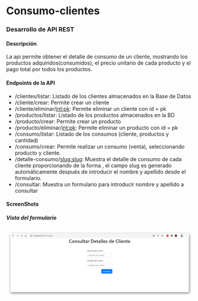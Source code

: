 # Consumo-clientes

### Desarrollo de API REST

#### Descripción
La api permite obtener el detalle de consumo de un cliente, 
mostrando los productos adquiridos(consumidos), el precio unitario
de cada producto y el pago total por todos los productos.

#### Endpoints de la API
- /clientes/listar: Listado de los clientes almacenados en la Base de Datos
- /cliente/crear: Permite crear un cliente
- /cliente/eliminar/<int:pk>: Permite eliminar un cliente con id = pk
- /productos/listar: Listado de los productos almacenados en la BD
- /producto/crear: Permite crear un producto
- /producto/eliminar/<int:pk>: Permite eliminar un producto con id = pk
- /consumo/listar: Listado de los consumos (cliente, productos y cantidad)
- /consumo/crear: Permite realizar un consumo (venta), seleccionando producto y cliente.
- /detalle-consumo/<slug:slug>: Muestra el detalle de consumo de cada cliente proporcionando
de la forma <nombre-apellido>, el campo slug es generado automáticamente después de introducir
el nombre y apellido desde el formulario.
- /consultar: Muestra un formulario para introducir nombre y apellido a consultar

#### ScreenShots
##### Vista del formulario
![Screenshot](/capturas/formulario.png)
